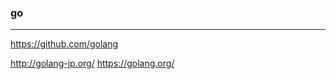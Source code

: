 ### go
---

https://github.com/golang


http://golang-jp.org/
https://golang.org/



























